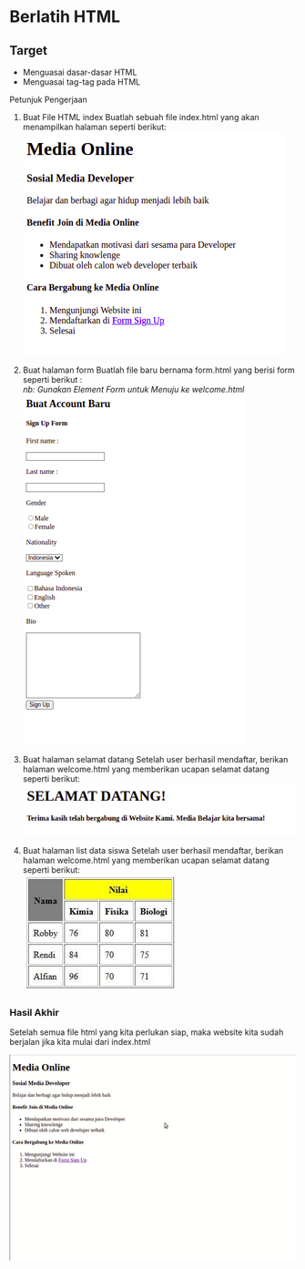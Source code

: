 # Berlatih HTML

## Target‌

* Menguasai dasar-dasar HTML
* Menguasai tag-tag pada HTML

Petunjuk Pengerjaan

1. Buat File HTML index
   Buatlah sebuah file index.html yang akan menampilkan halaman seperti berikut:\
   ![index.html](asset/index.png)

2. Buat halaman form
   Buatlah file baru bernama form.html yang berisi form seperti berikut :\
   *nb: Gunakan Element Form untuk Menuju ke welcome.html*
   ![form.html](asset/form.png)

3. Buat halaman selamat datang
   Setelah user berhasil mendaftar, berikan halaman welcome.html yang memberikan ucapan selamat datang seperti berikut:\
   ![welcome.html](asset/welcome.png)

4. Buat halaman list data siswa
   Setelah user berhasil mendaftar, berikan halaman welcome.html yang memberikan ucapan selamat datang seperti berikut:\
   ![data.html](asset/tabel.jpg)

### Hasil Akhir

Setelah semua file html yang kita perlukan siap, maka website kita sudah berjalan jika kita mulai dari index.html

![all](asset/goal.gif)